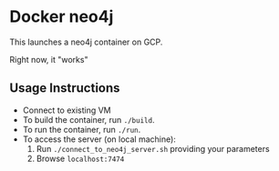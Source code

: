 # Docker neo4j

This launches a neo4j container on GCP.

Right now, it "works"

## Usage Instructions

* Connect to existing VM
* To build the container, run `./build`. 
* To run the container, run `./run`. 
* To access the server (on local machine):
  1. Run `./connect_to_neo4j_server.sh` providing your parameters
  2. Browse `localhost:7474`


